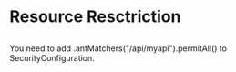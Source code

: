 Resource Resctriction
=====================

## 

You need to add 
.antMatchers("/api/myapi").permitAll() to SecurityConfiguration.